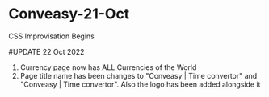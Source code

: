 # Conveasy-21-Oct
CSS Improvisation Begins

#UPDATE 22 Oct 2022
1. Currency page now has ALL Currencies of the World
2. Page title name has been changes to "Conveasy | Time convertor" and "Conveasy | Time convertor". Also the logo has been added alongside it
